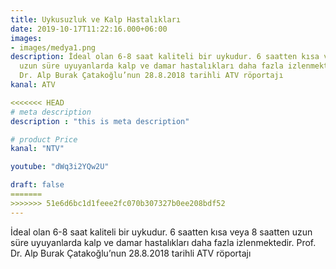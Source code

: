 ```yaml
---
title: Uykusuzluk ve Kalp Hastalıkları
date: 2019-10-17T11:22:16.000+06:00
images:
- images/medya1.png
description: İdeal olan 6-8 saat kaliteli bir uykudur. 6 saatten kısa veya 8 saatten
  uzun süre uyuyanlarda kalp ve damar hastalıkları daha fazla izlenmektedir. Prof.
  Dr. Alp Burak Çatakoğlu’nun 28.8.2018 tarihli ATV röportajı
kanal: ATV

<<<<<<< HEAD
# meta description
description : "this is meta description"

# product Price
kanal: "NTV"

youtube: "dWq3i2YQw2U"

draft: false
=======
>>>>>>> 51e6d6bc1d1feee2fc070b307327b0ee208bdf52
---
```

İdeal olan 6-8 saat kaliteli bir uykudur. 6 saatten kısa veya 8 saatten uzun süre uyuyanlarda kalp ve damar hastalıkları daha fazla izlenmektedir. Prof. Dr. Alp Burak Çatakoğlu’nun 28.8.2018 tarihli ATV röportajı